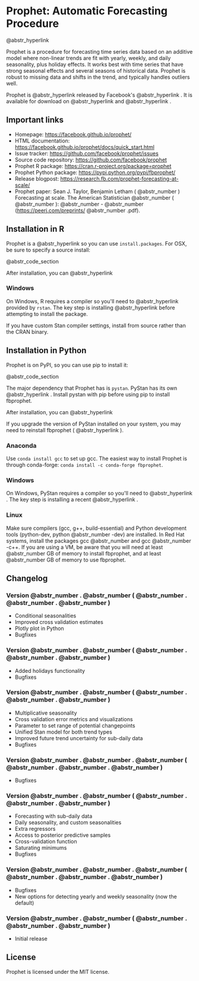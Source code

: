 # Prophet: Automatic Forecasting Procedure

@abstr_hyperlink 

Prophet is a procedure for forecasting time series data based on an additive model where non-linear trends are fit with yearly, weekly, and daily seasonality, plus holiday effects. It works best with time series that have strong seasonal effects and several seasons of historical data. Prophet is robust to missing data and shifts in the trend, and typically handles outliers well.

Prophet is @abstr_hyperlink released by Facebook's @abstr_hyperlink . It is available for download on @abstr_hyperlink and @abstr_hyperlink .

## Important links

  * Homepage: https://facebook.github.io/prophet/
  * HTML documentation: https://facebook.github.io/prophet/docs/quick_start.html
  * Issue tracker: https://github.com/facebook/prophet/issues
  * Source code repository: https://github.com/facebook/prophet
  * Prophet R package: https://cran.r-project.org/package=prophet
  * Prophet Python package: https://pypi.python.org/pypi/fbprophet/
  * Release blogpost: https://research.fb.com/prophet-forecasting-at-scale/
  * Prophet paper: Sean J. Taylor, Benjamin Letham ( @abstr_number ) Forecasting at scale. The American Statistician @abstr_number ( @abstr_number ): @abstr_number - @abstr_number (https://peerj.com/preprints/ @abstr_number .pdf).



## Installation in R

Prophet is a @abstr_hyperlink so you can use `install.packages`. For OSX, be sure to specify a source install:

@abstr_code_section 

After installation, you can @abstr_hyperlink 

### Windows

On Windows, R requires a compiler so you'll need to @abstr_hyperlink provided by `rstan`. The key step is installing @abstr_hyperlink before attempting to install the package.

If you have custom Stan compiler settings, install from source rather than the CRAN binary.

## Installation in Python

Prophet is on PyPI, so you can use pip to install it:

@abstr_code_section 

The major dependency that Prophet has is `pystan`. PyStan has its own @abstr_hyperlink . Install pystan with pip before using pip to install fbprophet.

After installation, you can @abstr_hyperlink 

If you upgrade the version of PyStan installed on your system, you may need to reinstall fbprophet ( @abstr_hyperlink ).

### Anaconda

Use `conda install gcc` to set up gcc. The easiest way to install Prophet is through conda-forge: `conda install -c conda-forge fbprophet`.

### Windows

On Windows, PyStan requires a compiler so you'll need to @abstr_hyperlink . The key step is installing a recent @abstr_hyperlink .

### Linux

Make sure compilers (gcc, g++, build-essential) and Python development tools (python-dev, python @abstr_number -dev) are installed. In Red Hat systems, install the packages gcc @abstr_number and gcc @abstr_number -c++. If you are using a VM, be aware that you will need at least @abstr_number GB of memory to install fbprophet, and at least @abstr_number GB of memory to use fbprophet.

## Changelog

### Version @abstr_number . @abstr_number ( @abstr_number . @abstr_number . @abstr_number )

  * Conditional seasonalities
  * Improved cross validation estimates
  * Plotly plot in Python
  * Bugfixes



### Version @abstr_number . @abstr_number ( @abstr_number . @abstr_number . @abstr_number )

  * Added holidays functionality
  * Bugfixes



### Version @abstr_number . @abstr_number ( @abstr_number . @abstr_number . @abstr_number )

  * Multiplicative seasonality
  * Cross validation error metrics and visualizations
  * Parameter to set range of potential changepoints
  * Unified Stan model for both trend types
  * Improved future trend uncertainty for sub-daily data
  * Bugfixes



### Version @abstr_number . @abstr_number . @abstr_number ( @abstr_number . @abstr_number . @abstr_number )

  * Bugfixes



### Version @abstr_number . @abstr_number ( @abstr_number . @abstr_number . @abstr_number )

  * Forecasting with sub-daily data
  * Daily seasonality, and custom seasonalities
  * Extra regressors
  * Access to posterior predictive samples
  * Cross-validation function
  * Saturating minimums
  * Bugfixes



### Version @abstr_number . @abstr_number . @abstr_number ( @abstr_number . @abstr_number . @abstr_number )

  * Bugfixes
  * New options for detecting yearly and weekly seasonality (now the default)



### Version @abstr_number . @abstr_number ( @abstr_number . @abstr_number . @abstr_number )

  * Initial release



## License

Prophet is licensed under the MIT license.

